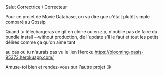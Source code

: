 Salut Correctrice / Correcteur

Pour ce projet de Movie Database, on va dire que c'était plutôt simple comparé au Gossip

Quand tu téléchargeras ce git en clone ou en zip, n'oublie pas de faire du bundle install --without production, de l'update s'il le faut et tout les petits délires comme ça qu'on aime tant

au cas où tu n'aurais pas vu le lien Heroku
  https://blooming-oasis-95373.herokuapp.com/

Amuse-toi bien et rendez-vous sur l'autre projet 😘
